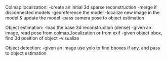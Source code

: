 Colmap localization:
  -create an initial 3d sparse reconstruction
  -merge if disconnected models
  -georeference the model
  -localize new image in the model & update the model
  -pass camera pose to object estimation


Object estimation:
  -load the base 3d reconstruction (dense)
  -given an image, read pose from colmap_localization or from exif 
  -given object bbox, find 3d position of object
  -visualize

Object detection:
-given an image use yolo to find bboxes if any, and pass to object estimation

  
  
  
  
  
